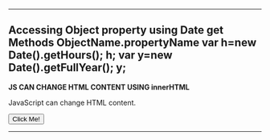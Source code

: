 ---------------------
**Accessing Object property using Date get Methods**
ObjectName.propertyName
var h=new Date().getHours();
h;
var y=new Date().getFullYear();
y;
-------------------
**JS CAN CHANGE HTML CONTENT USING innerHTML**

<p id="demo">JavaScript can change HTML content.</p>
<button onclick="document.getElementById('demo').innerHTML = 'Hello JavaScript!'">Click Me!</button>

-----------------
